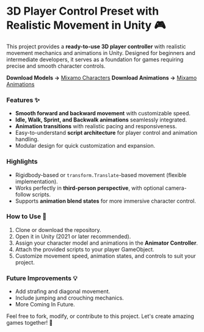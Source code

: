# **3D Player Control Preset with Realistic Movement in Unity 🎮** 

This project provides a **ready-to-use 3D player controller** with realistic movement mechanics and animations in Unity. Designed for beginners and intermediate developers, it serves as a foundation for games requiring precise and smooth character controls.  

**Download Models ->** [Mixamo Characters](https://www.mixamo.com/#/?page=1&type=Character)
**Download Animations ->** [Mixamo Animations](https://www.mixamo.com/#/?page=1&type=Motion%2CMotionPack)

### Features ✨  
- **Smooth forward and backward movement** with customizable speed.  
- **Idle, Walk, Sprint, and Backwalk animations** seamlessly integrated.  
- **Animation transitions** with realistic pacing and responsiveness.  
- Easy-to-understand **script architecture** for player control and animation handling.  
- Modular design for quick customization and expansion.  

### Highlights  
- Rigidbody-based or `transform.Translate`-based movement (flexible implementation).  
- Works perfectly in **third-person perspective**, with optional camera-follow scripts.  
- Supports **animation blend states** for more immersive character control.  

### How to Use 🚀  
1. Clone or download the repository.  
2. Open it in Unity (2021 or later recommended).  
3. Assign your character model and animations in the **Animator Controller**.  
4. Attach the provided scripts to your player GameObject.  
5. Customize movement speed, animation states, and controls to suit your project.  

### Future Improvements 💡  
- Add strafing and diagonal movement.  
- Include jumping and crouching mechanics.
- More Coming In Future.

Feel free to fork, modify, or contribute to this project. Let's create amazing games together! 🎉  
